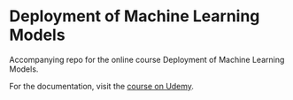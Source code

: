 # Deployment of Machine Learning Models
Accompanying repo for the online course Deployment of Machine Learning Models. 

For the documentation, visit the [course on Udemy](https://www.udemy.com/deployment-of-machine-learning-models/?couponCode=TIDREPO).
